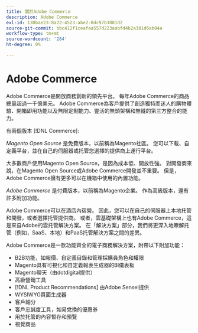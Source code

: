```yaml
---
title: 關於Adobe Commerce
description: Adobe Commerce
exl-id: 130bae23-8a22-4523-abe2-8dc97b3881d2
source-git-commit: bbc412f1ceafaa557d223aabfd4b2a381d6ab04a
workflow-type: tm+mt
source-wordcount: '284'
ht-degree: 0%

---
```


# Adobe Commerce

Adobe Commerce是開放商務創新的領先平台。 每年Adobe Commerce的商品總量超過一千億美元。 Adobe Commerce為客戶提供了創造獨特而迷人的購物體驗、開箱即用功能以及無限定制能力、靈活的無頭架構和無縫的第三方整合的能力。

有兩個版本 [!DNL Commerce]:

_Magento Open Source_ 是免費版本，以前稱為Magento社區。 您可以下載、自定義平台，並在自己的伺服器或托管您選擇的提供商上運行平台。

大多數商戶使用Magento Open Source，是因為成本低、開放性強。 對開發商來說，在Magento Open Source或Adobe Commerce開發並不重要。 但是，Adobe Commerce擁有更多可以在機箱中使用的內置功能。

_Adobe Commerce_ 是付費版本，以前稱為Magento企業。 作為高級版本，還有許多附加功能。

Adobe Commerce可以在酒店內宿營。 因此，您可以在自己的伺服器上本地托管和開發，或者選擇托管提供商。 或者，雲基礎架構上也有Adobe Commerce，這是來自Adobe的雲托管解決方案。 在「解決方案」部分，我們將更深入地瞭解托管（例如，SaaS、本地）和PaaS托管解決方案之間的差異。

Adobe Commerce是一款功能齊全的電子商務解決方案，附帶以下附加功能：

- B2B功能，如報價、自定義目錄和管理採購員角色和權限
- Magento具有可視化和自定義報表生成器的BI儀表板
- Magento聊天（由dotdigital提供）
- 高級營銷工具
- [!DNL Product Recommendations] 由Adobe Sensei提供
- WYSIWYG頁面生成器
- 客戶細分
- 客戶忠誠度工具，如易兌換的優惠券
- 用於托管的內容暫存和預覽
- 視覺商品
